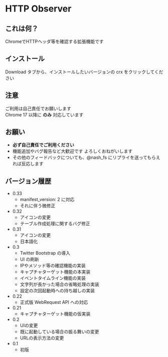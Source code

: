 # HTTP Observer
## これは何？
  ChromeでHTTPヘッダ等を確認する拡張機能です  
## インストール
  Download タブから、インストールしたいバージョンの crx をクリックしてください
## 注意
  ご利用は自己責任でお願いします  
  Chrome 17 以降に **のみ** 対応しています
## お願い
  - **必ず自己責任でご利用ください**
  - 機能追加やバグ報告など大歓迎です よろしくおねがいします
  - その他のフィードバックについても、@nash_fs にリプライを送ってもらえれば反応します

## バージョン履歴
  - 0.33
    - manifest_version: 2 に対応
    - それに伴う微修正
  - 0.32
    - アイコンの変更
    - テーブル作成処理に関するバグ修正
  - 0.31
    - アイコンの変更
    - 日本語化
  - 0.3
    - Twitter Bootstrap の導入
    - UI の刷新
    - IPやメソッド等の確認機能の実装
    - キャプチャターゲット機能の本実装
    - イベントタイムライン機能の実装
    - 文字列が長かった場合の省略処理の実装
    - 設定の次回起動時への持ち越しの実装 
  - 0.22
    - 正式版 WebRequest API への対応
  - 0.21
    - キャプチャターゲット機能の仮実装
  - 0.2
    - UIの変更
    - 既に起動している場合の振る舞いの変更
    - URLの表示方法の変更
  - 0.1
    - 初版
